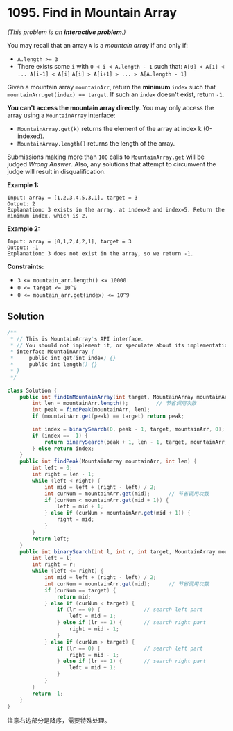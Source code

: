 # 1095. Find in Mountain Array

*(This problem is an **interactive problem**.)*

You may recall that an array `A` is a *mountain array* if and only if:

* `A.length >= 3`
* There exists some `i` with `0 < i < A.length - 1` such that:
	`A[0] < A[1] < ... A[i-1] < A[i]`
	`A[i] > A[i+1] > ... > A[A.length - 1]`

Given a mountain array `mountainArr`, return the **minimum** `index` such that `mountainArr.get(index) == target`.  If such an `index` doesn't exist, return `-1`.

**You can't access the mountain array directly**.  You may only access the array using a `MountainArray` interface:

* `MountainArray.get(k)` returns the element of the array at index k (0-indexed).
* `MountainArray.length()` returns the length of the array.

Submissions making more than `100` calls to `MountainArray.get` will be judged *Wrong Answer*.  Also, any solutions that attempt to circumvent the judge will result in disqualification.


**Example 1:**
```text
Input: array = [1,2,3,4,5,3,1], target = 3
Output: 2
Explanation: 3 exists in the array, at index=2 and index=5. Return the minimum index, which is 2.
```
**Example 2:**
```text
Input: array = [0,1,2,4,2,1], target = 3
Output: -1
Explanation: 3 does not exist in the array, so we return -1.
```

**Constraints:**

* `3 <= mountain_arr.length() <= 10000`
* `0 <= target <= 10^9`
* `0 <= mountain_arr.get(index) <= 10^9`

## Solution

```java
/**
 * // This is MountainArray's API interface.
 * // You should not implement it, or speculate about its implementation
 * interface MountainArray {
 *     public int get(int index) {}
 *     public int length() {}
 * }
 */
 
class Solution {
    public int findInMountainArray(int target, MountainArray mountainArr) {
        int len = mountainArr.length();			// 节省调用次数
        int peak = findPeak(mountainArr, len);
        if (mountainArr.get(peak) == target) return peak;
        
        int index = binarySearch(0, peak - 1, target, mountainArr, 0);
        if (index == -1) {
            return binarySearch(peak + 1, len - 1, target, mountainArr, 1);
        } else return index;
    }
    public int findPeak(MountainArray mountainArr, int len) {
        int left = 0;
        int right = len - 1;
        while (left < right) {
            int mid = left + (right - left) / 2;
            int curNum = mountainArr.get(mid);		// 节省调用次数
            if (curNum < mountainArr.get(mid + 1)) {
                left = mid + 1;
            } else if (curNum > mountainArr.get(mid + 1)) {
                right = mid;
            }
        }
        return left;
    }
    public int binarySearch(int l, int r, int target, MountainArray mountainArr, int lr) {
        int left = l;
        int right = r;
        while (left <= right) {
            int mid = left + (right - left) / 2;
            int curNum = mountainArr.get(mid);		// 节省调用次数
            if (curNum == target) {
                return mid;
            } else if (curNum < target) {
                if (lr == 0) {				// search left part
                	left = mid + 1;    
                } else if (lr == 1) {		// search right part
                 	right = mid - 1;
                }
            } else if (curNum > target) {
                if (lr == 0) {				// search left part
                    right = mid - 1;   
                } else if (lr == 1) {		// search right part
                	left = mid + 1; 
                }
            }
        }
        return -1;
    }
}
```

注意右边部分是降序，需要特殊处理。